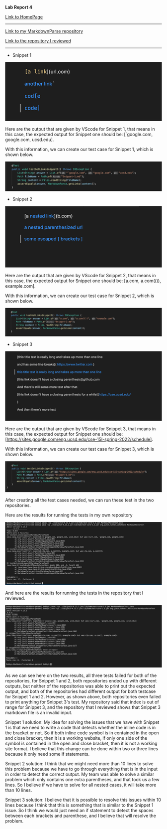 **Lab Report 4**

[Link to HomePage](https://bobbyyuuuu.github.io/Caramel/index.html)

---
[Link to my MarkdownParse repository](https://github.com/BobbyYuuuu/markdown-parser)

[Link to the repository I reviewed](https://github.com/httrieu/markdown-parser)

---
- Snippet 1

![Picture 1](labrep43.png)

Here are the output that are given by VScode for Snippet 1, that means in this case, the expected output for Snippet one should be: [`google.com, google.com, ucsd.edu].

With this information, we can create our test case for Snippet 1, which is shown below.

![Picture 2](labrep46.png)

- Snippet 2

![Picture 1](labrep44.png)

Here are the output that are given by VScode for Snippet 2, that means in this case, the expected output for Snippet one should be: [a.com, a.com(()), example.com].

With this information, we can create our test case for Snippet 2, which is shown below.

![Picture 2](labrep47.png)

- Snippet 3

![Picture 1](labrep45.png)

Here are the output that are given by VScode for Snippet 3, that means in this case, the expected output for Snippet one should be: [https://sites.google.com/eng.ucsd.edu/cse-15l-spring-2022/schedule].

With this information, we can create our test case for Snippet 3, which is shown below.

![Picture 2](labrep48.png)


After creating all the test cases needed, we can run these test in the two repositories.

Here are the results for running the tests in my own repository

![Picutre 1](labrep42.png)

And here are the results for running the tests in the repository that I reviewed.

![Picutre 1](labrep41.png)

As we can see here on the two results, all three tests failed for both of the repositories, for Snippet 1 and 2, both repositories ended up with different outputs, but neither of the repositories was able to print out the expected output, and both of the repositories had different output for both testcase for Snippet 1 and 2. However, as shown above, both repositories even failed to print anything for Snippet 3's test. My repository said that index is out of range for Snippet 3, and the repository that I reviewed shows that Snippet 3 markdown file is an invalid input.

Snippet 1 solution: My idea for solving the issues that we have with Snippet 1 is that we need to write a code that detects whether the inline code is in the bracket or not. So if both inline code symbol is in contained in the open and close bracket, then it is a working website, if only one side of the symbol is contained in the open and close bracket, then it is not a working site format. I believe that this change can be done within two or three lines because it only need some if statements.

Snippet 2 solution: I think that we might need more than 10 lines to solve this problem because we have to go through everything that is in the input in order to detect the correct output. My team was able to solve a similar problem which only contains one extra parentheses, and that took us a few lines. So I believe if we have to solve for all nested cases, it will take more than 10 lines.

Snippet 3 solution: I believe that it is possible to resolve this issues within 10 lines because I think that this is something that is similar to the Snippet 1 issue. So I think we would just need an if statement to detect the spaces between each brackets and parenthese, and I believe that will resolve the problem.
